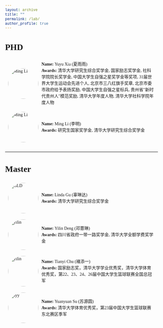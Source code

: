 ```yaml
---
layout: archive
title: ""
permalink: /lab/
author_profile: true
---
```


<style>
  body {
    font-family: 'Times New Roman', Times, serif !important;
  }
  h1, h2, h3, p, table, span, a {
    font-family: inherit !important;
  }
  code, pre {
    font-family: 'Courier New', monospace !important;
  }
</style>

# PHD

  <!-- xyy -->
<div class='paper-box' style="display: flex; align-items: center; gap: 10px; padding: 10px;">
  <!-- img r -->
  <div style="width: 100px; height: 100px; border-radius: 50%; overflow: hidden; flex-shrink: 0;">
    <img src='https://sportssuper.github.io/ZSL/assets/images/xyy.jpg' alt="Ming Li" style="width: 100%; height: 100%; object-fit: cover;">
  </div>

  <!-- wd l -->
  <div style="flex-grow: 1;">
    <p style="margin: 0; line-height: 1.5;">
      <strong>Name: </strong>Yuyu Xia (夏雨雨)<br>
      <strong>Awards: </strong>清华大学研究生综合奖学金, 国家励志奖学金, 社科学院院长奖学金, 中国大学生自强之星奖学金等奖项, 31届世界大学生运动会先进个人, 北京市三八红旗手奖章, 北京市委市政府给予表扬奖励, 中国大学生自强之星标兵, 贵州省"新时代贵州人"模范奖励, 清华大学年度人物, 清华大学社科学院年度人物
    </p>
  </div>
</div>

  <!-- 李明 -->
<div class='paper-box' style="display: flex; align-items: center; gap: 10px; padding: 10px;">
  <!-- img r -->
  <div style="width: 100px; height: 100px; border-radius: 50%; overflow: hidden; flex-shrink: 0;">
    <img src='https://sportssuper.github.io/ZSL/assets/images/Ming-Li.png' alt="Ming Li" style="width: 100%; height: 100%; object-fit: cover;">
  </div>

  <!-- wd l -->
  <div style="flex-grow: 1;">
    <p style="margin: 0; line-height: 1.5;">
      <strong>Name: </strong>Ming Li (李明)<br>
      <strong>Awards: </strong>研究生国家奖学金, 清华大学研究生综合奖学金
    </p>
  </div>
</div>

  <!-- 底部装饰线 -->
<hr style="border: 0; border-top: 1px solid #eee; border-bottom: 1px solid #ddd; margin: 20px 0;">

# Master

  <!-- gulinda -->
<div class='paper-box' style="display: flex; align-items: center; gap: 10px; padding: 10px;">
  <!-- img r -->
  <div style="width: 100px; height: 100px; border-radius: 50%; overflow: hidden; flex-shrink: 0;">
    <img src='https://sportssuper.github.io/ZSL/assets/images/lindagu.jpg' alt="GLD" style="width: 100%; height: 100%; object-fit: cover;">
  </div>

  <!-- wd l -->
  <div style="flex-grow: 1;">
    <p style="margin: 0; line-height: 1.5;">
      <strong>Name: </strong>Linda Gu (辜琳达)<br>
      <strong>Awards: </strong>清华大学研究生综合奖学金
    </p>
  </div>
</div>


  <!-- yilin.jpg -->
<div class='paper-box' style="display: flex; align-items: center; gap: 10px; padding: 10px;">
  <!-- img r -->
  <div style="width: 100px; height: 100px; border-radius: 50%; overflow: hidden; flex-shrink: 0;">
    <img src='https://sportssuper.github.io/ZSL/assets/images/yilin.jpg' alt="yilin" style="width: 100%; height: 100%; object-fit: cover;">
  </div>

  <!-- wd l -->
  <div style="flex-grow: 1;">
    <p style="margin: 0; line-height: 1.5;">
      <strong>Name: </strong>Yilin Deng (邓薏琳)<br>
      <strong>Awards: </strong>四川省政府一带一路奖学金, 清华大学全额学费奖学金
    </p>
  </div>
</div>

  <!-- chutianyi.jpg -->
<div class='paper-box' style="display: flex; align-items: center; gap: 10px; padding: 10px;">
  <!-- img r -->
  <div style="width: 100px; height: 100px; border-radius: 50%; overflow: hidden; flex-shrink: 0;">
    <img src='https://sportssuper.github.io/ZSL/assets/images/chutianyi.jpg' alt="yilin" style="width: 100%; height: 100%; object-fit: cover;">
  </div>

  <!-- wd l -->
  <div style="flex-grow: 1;">
    <p style="margin: 0; line-height: 1.5;">
      <strong>Name: </strong>Tianyi Chu (褚添一)<br>
      <strong>Awards: </strong>国家励志奖，清华大学学业优秀奖，清华大学体育优秀奖，第22、23、24、26届中国大学生篮球联赛全国总冠军
    </p>
  </div>
</div>

  <!-- chutianyi.jpg -->
<div class='paper-box' style="display: flex; align-items: center; gap: 10px; padding: 10px;">
  <!-- img r -->
  <div style="width: 100px; height: 100px; border-radius: 50%; overflow: hidden; flex-shrink: 0;">
    <img src='https://sportssuper.github.io/ZSL/assets/images/syy.jpg' alt="syy" style="width: 100%; height: 100%; object-fit: cover;">
  </div>

  <!-- w-->
  <div style="flex-grow: 1;">
    <p style="margin: 0; line-height: 1.5;">
      <strong>Name: </strong>Yuanyuan Su (苏源圆)<br>
      <strong>Awards: </strong>清华大学体育优秀奖，第23届中国大学生篮球联赛东北赛区季军
    </p>
  </div>
</div>
    
    





